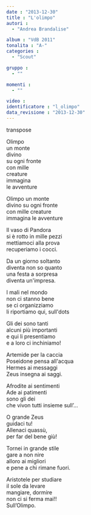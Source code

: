 ```yaml
---
date : "2013-12-30"
title : "L'olimpo"
autori : 
  - "Andrea Brandalise"

album : "VdB 2011"
tonalita : "A-"
categories : 
  - "Scout"

gruppo : 
  - ""

momenti : 
  - ""

video : 
identificatore : "l_olimpo"
data_revisione : "2013-12-30"
---
```

  
transpose  
  
Olimpo    
un monte    
divino    
su ogni fronte    
con mille     
creature    
immagina     
le avventure    
  
  
Olimpo un monte  
divino su ogni fronte  
con mille creature  
immagina le avventure    
  
  
Il vaso di Pandora  
si è rotto in mille pezzi  
mettiamoci alla prova  
recuperiamo i cocci.  
  
  
Da un giorno soltanto  
diventa non so quanto  
una festa a sorpresa  
diventa un'impresa.  
  
  
I mali nel mondo  
non ci stanno bene  
se ci organizziamo  
li riportiamo qui, sull'dots  
  
  
  
Gli dei sono tanti  
alcuni più importanti  
e qui li presentiamo  
e a loro ci inchiniamo!  
  
  
Artemide per la caccia  
Poseidone pensa all'acqua     
Hermes ai messaggi  
Zeus insegna ai saggi.  
  
  
Afrodite ai sentimenti  
Ade ai patimenti  
sono gli dei   
che vivon tutti insieme  sull’…  
  
  
  
O grande Zeus  
guidaci tu!  
Allenaci quassù,  
per far del bene giù!  
  
  
  
Tornei in grande stile  
gare a non nire  
alloro ai migliori  
e pene a chi rimane fuori.  
  
  
Aristotele per studiare  
il sole da levare  
mangiare, dormire  
non ci si ferma mai!!    
Sull’Olimpo.  
  
